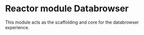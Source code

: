 # Reactor module Databrowser

This module acts as the scaffolding and core for the databrowser experience.